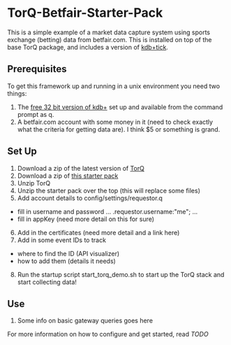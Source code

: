 # TorQ-Betfair-Starter-Pack
This is a simple example of a market data capture system using sports exchange (betting) data from betfair.com.  This is installed on top of the base TorQ package, and includes a version of [kdb+tick](http://code.kx.com/wsvn/code/kx/kdb+tick).

## Prerequisites

To get this framework up and running in a unix environment you need two things:

1. The [free 32 bit version of kdb+](http://kx.com/software-download.php) set up and available from the command prompt as q.
2. A betfair.com account with some money in it (need to check exactly what the criteria for getting data are).  I think $5 or something is grand. 


## Set Up

1. Download a zip of the latest version of [TorQ](https://github.com/AquaQAnalytics/TorQ/archive/master.zip)
2. Download a zip of [this starter pack](https://github.com/AquaQAnalytics/TorQonnect-Betfair/archive/master.zip)
3. Unzip TorQ
4. Unzip the starter pack over the top (this will replace some files)
5. Add account details to config/settings/requestor.q
  - fill in username and password
...
.requestor.username:"me";
...
  - fill in appKey (need more detail on this for sure)
6. Add in the certificates (need more detail and a link here)
7. Add in some event IDs to track
  - where to find the ID (API visualizer)
  - how to add them (details it needs)
8. Run the startup script start_torq_demo.sh to start up the TorQ stack and start collecting data!

## Use

1. Some info on basic gateway queries goes here 


For more information on how to configure and get started, read *TODO*
